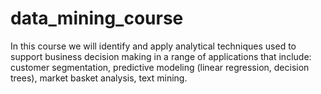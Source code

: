 # data_mining_course
In this course we will identify and apply analytical techniques used to support business decision making in a range of applications that include: customer segmentation, predictive modeling (linear regression, decision trees), market basket analysis, text mining. 
